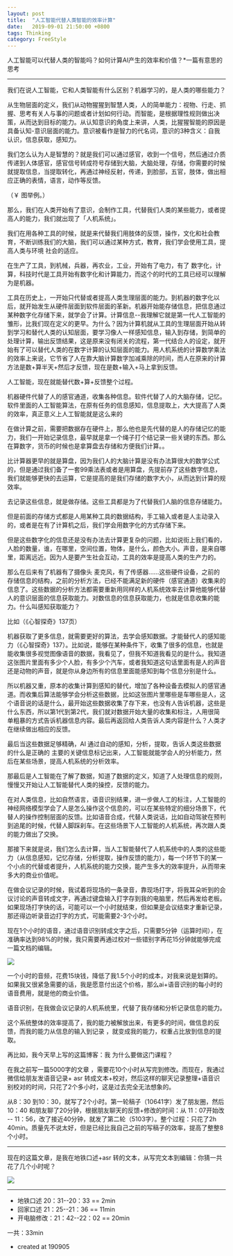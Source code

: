 ```yaml
---
layout: post
title:  "人工智能代替人类智能的效率计算"
date:   2019-09-01 21:50:00 +0800
tags: Thinking
category: FreeStyle
---
```


人工智能可以代替人类的智能吗？如何计算AI产生的效率和价值？*一篇有意思的思考

---

我们在说人工智能，它和人类智能有什么区别？机器学习的，是人类的哪些能力？

从生物层面的定义，我们从动物猩猩到智慧人类，人的简单能力：视物、行走、抓握、思考有关人与事的问题或者计划如何行动。而智能，是根据理性规则做出决策，从而达到目标的能力。从认知意识的角度上来讲，人类，比猩猩智能的原因是具备认知-意识层面的能力。意识被看作是智力的代名词，意识的3种含义：自我认识，信息获取，感知力。


我们怎么认为人是智慧的？就是我们可以通过感官，收到一个信号，然后通过介质传递到人体感官，感官信号转成符号存储到大脑，大脑处理，存储，你需要的时候就提取信息，当提取转化，再通过神经反射，传递，到脸部，五官，肢体，做出相应正确的表情，语言，动作等反馈。

（￥ 图举例。）

那么，我们在人类开始有了意识，会制作工具，代替我们人类的某些能力，或者提高人的能力，我们就出现了「人机系统」。

我们在用各种工具的时候，就是来代替我们用肢体的反馈，操作，文化和社会教育，不断训练我们的大脑，我们可以通过某种方式，教育，我们学会使用工具，提高人类与环境 社会的适应。


在生产了工具，到机械，兵器，再农业，工业，开始有了电力，有了 数字化，计算，科技时代是工具开始有数字化和计算能力，而这个的时代的工具已经可以理解为是机器。

工具在历史上，一开始只代替或者提高人类生理层面的能力。到机器的数字化以后，就开始发生从硬件层面到软件层面的革新。机器开始能存储信息，把信息通过某种数字化存储下来，就学会了计算。计算信息--我理解它就是第一代人工智能的雏形，比我们现在定义的更早。为什么？因为计算机就从工具的生理层面开始从转到学习和替代人类的认知层面，要学习像人一样感知信息，输入到存储，到简单的处理计算，输出反馈结果，这是原来没有闭关的流程，第一代结合人的设定，就开始有了可以替代人类的在数字计算的认知层面的能力。用人机系统的计算数学乘法的效率上来说，它节省了人在靠大脑计算数字加减乘除的时间，而人在原来的计算方法是数+算半天+然后才反馈，现在是数+输入+马上拿到反馈。

人工智能，现在就能替代数+算+反馈整个过程。

机器硬件代替了人的感官通道，收集各种信息。软件代替了人的大脑存储，记忆。软件里面的人工智能算法，在原有任务的信息感知，信息提取上，大大提高了人类的效率，真正意义上人工智能就是这么来的

在做计算之前，需要把数据存在硬件上，那么他也是先代替的是人的存储记忆的能力，我们一开始记录信息，最早就是拿一个绳子打个结记录一些关键的东西。那么在算数字，货币的时候也是拿算盘去存储和方便我们计算。。

比计算器更早的就是算盘，因为我们人的大脑计算是没有办法算很大的数学公式的，但是通过我们备了一套99乘法表或者是用算盘，先提前存了这些数字信息，我们就能够更快的去运算，它是提高的是我们存储的数字大小，从而达到计算的规效率。

去记录这些信息，就是做存储。这些工具都是为了代替我们人脑的信息存储能力。

但是前面的存储方式都是人用某种工具的数据结构，手工输入或者是人主动录入的，或者是在有了计算机之后，我们学会用数字化的方式存储下来。

但是这些数字化的信息还是没有办法去计算更复杂的问题，比如说街上我们看的，人脸的数量，谁，在哪里，空间位置，物体，是什么，颜色大小。声音，是来自哪里，距离远近。因为人是要产生社会互动，工具的效率是提高人类的生产力的。

那么在后来有了机器有了摄像头 麦克风，有了传感器……这些硬件设备，之前的存储信息的结构，之前的分析方法，已经不能满足新的硬件（感官通道）收集来的信息了。这些数据的分析方法都需要重新用同样的人机系统效率去计算他能够代替人的意识层面的信息获取能力。对数信息的信息获取能力，也就是信息收集的能力。什么叫感知获取能力？

比如（《心智探奇》137页）

机器获取了更多信息，就需要更好的算法，去学会感知数据。才能替代人的感知能力（《心智探奇》137）。比如说，能够在某种条件下，收集了很多的信息，也就是能收集很多视觉图像语音的数据，我看见了，但我不知道我看见的是什么。我知道这张图片里面有多少个人脸，有多少个汽车，或者我知道这句话里面有是人的声音还是动物的声音，就是你从身边所有的信息里面能感知到每个信息分别是什么。

所以机器又重，原本的收集计算到感知的替代，增加了各种设备去模拟人的感官通道。而收集后算法能够学会分析这些数据，比如这张图片里哪些是车哪些是人，这个语音说的话是什么，最开始这些数据收集了存下来，也没有人告诉机器，这些是什么东西，所以第1代到第2代，我们就对数据开始大量的收集和标注，人用很简单粗暴的方式告诉机器信息内容。最后再返回给人类告诉人类内容是什么？人类才在继续做出相应的反馈。

最后当这些数据足够精确，AI 通过自动的感知，分析，提取，告诉人类这些数据的什么是正确的 主要的关键信息标记出来，人工智能就能学会人的分析能力，然后在某些场景，提高人机系统的分析效率。

那最后是人工智能在了解了数据，知道了数据的定义，知道了人处理信息的规则，慢慢又开始让人工智能替代人类的操控，反馈的能力。

在对人类信息，比如自然语言，语音识别结果，进一步做人工的标注，人工智能的神经网络模型学会了人是怎么操作这个信息的，可以在某些特定的细分场景下，代替人的操作控制层面的反馈。比如语音合成，代替人类说话，比如自动驾驶在预判到追尾的时候，代替人脚踩刹车。在这些场景下人工智能的人机系统，再次跟人类的能力做出了交换。

那接下来就是说，我们怎么去计算，当人工智能替代了人机系统中的人类的这些能力（从信息感知，记忆存储，分析提取，操作反馈的能力），每一个环节下的某一个小点的代替或者提升，人机系统的能力交换，能产生多大的效率提升，从而带来多大的商业价值呢。



在做会议记录的时候，我试着将现场的一条录音，靠现场打字，将我耳朵听到的会议讨论的声音转成文字，再通过键盘输入打字存到我的电脑里，然后再发给老板。如果现场打字快的话，可能可以一个小时就结束，但如果是会议结束才重新记录，那还得边听录音边打字的方式，可能需要2-3个小时。

现在1个小时的语音，通过语音识别转成文字之后，只需要5分钟（运算时间），在准确率达到98%的时候，我只需要再通过校对一些错别字再花15分钟就能够完成一篇文档的编辑。

![](https://uploader.shimo.im/f/cQSVLC2ueFQgKJaN.png)

一个小时的音频，花费15块钱，降低了我1.5个小时的成本，对我来说是划算的。如果我又很紧急需要的话，我是愿意付出这个价格，那么ai+语音识别的每小时的语音费用，就是他的商业价值。

语音识别，在我做会议记录的人机系统里，代替了我存储和分析记录信息的能力。

这个系统整体的效率提高了，我的能力被解放出来，有更多的时间，做信息的反馈，而我的能力从信息的输入到记录 ，就变成我的能力，权重占比放到信息的提取。

再比如，我今天早上写的这篇博客：我 为什么要做这门课程？

在我之前写一篇5000字的文章 ，需要花10个小时从写完到修改。而现在，我通过微信给朋友发语音记录+ asr 转成文本+校对，然后这样的聊天记录整理+语音识别校对的时间，只花了2个多小时，这是过去完全无法想象的。

从8：30 到10：30，就写了2个小时。第一轮稿子（10641字）发了朋友圈，然后10：40 和朋友聊了20分钟，根据朋友聊天的反馈+修改的时间：从 11：07开始改 -- 11：56，改了接近40分钟，就发了第二轮（5103字）。整个过程：只花了2h 40min。质量先不说太好，但是已经比我自己之前的写稿子的效率，提高了整整8个小时。

---

现在的这篇文章，是我在地铁口述+asr 转的文本，从写完文本到编辑：你猜一共花了几个小时呢？

![](https://uploader.shimo.im/f/XlBuSEf4FBAGNeFL.png)

---


- 地铁口述 20：31--20：33 == 2min
- 回家口述 21：25--21：36 == 11min
- 开电脑修改：21：42--22：02 == 20min

一共：33min

 

- created at 190905